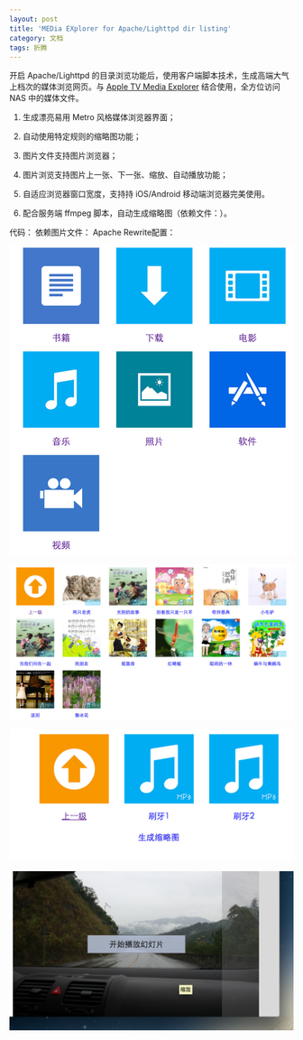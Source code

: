```yaml
---
layout: post
title: 'MEDia EXplorer for Apache/Lighttpd dir listing'
category: 文档
tags: 折腾
---
```


开启 Apache/Lighttpd 的目录浏览功能后，使用客户端脚本技术，生成高端大气上档次的媒体浏览网页。与 [Apple TV Media Explorer](https://github.com/Yonsm/ATVME) 结合使用，全方位访问 NAS 中的媒体文件。

1. 生成漂亮易用 Metro 风格媒体浏览器界面；

2. 自动使用特定规则的缩略图功能；

3. 图片文件支持图片浏览器；

4. 图片浏览支持图片上一张、下一张、缩放、自动播放功能；

5. 自适应浏览器窗口宽度，支持持 iOS/Android 移动端浏览器完美使用。

6. 配合服务端 ffmpeg 脚本，自动生成缩略图（依赖文件：[](https://github.com/Yonsm/ATVME/blob/master/appletv/thumb.cgi)）。

代码：[](https://github.com/Yonsm/ATVME/blob/master/media/.medex.htm)
依赖图片文件：[](https://github.com/Yonsm/ATVME/tree/master/appletv/image)
Apache Rewrite配置：[](https://github.com/Yonsm/ATVME/blob/master/media/.htaccess)


![屏幕截图1](/assets/medex1.jpg)

![屏幕截图2](/assets/medex2.jpg)

![屏幕截图3](/assets/medex3.jpg)

![屏幕截图4](/assets/medex4.jpg)
